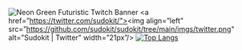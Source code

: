 ![Neon Green Futuristic Twitch Banner](https://user-images.githubusercontent.com/64897647/140882017-8e476a8c-4d1a-4624-a31f-f9757cff9c32.png)
<a href=”https://twitter.com/sudokit/"><img align=”left” src=”https://github.com/sudokit/sudokit/tree/main/imgs/twitter.png" alt=”Sudokit | Twitter” width=”21px”/></a>
[![Top Langs](https://github-readme-stats.vercel.app/api/top-langs/?username=sudokit&layout=compact)](https://github.com/sudokit)
<!--
**sudokit/sudokit** is a ✨ _special_ ✨ repository because its `README.md` (this file) appears on your GitHub profile.

Here are some ideas to get you started:

- 🔭 I’m currently working on ...
- 🌱 I’m currently learning ...
- 👯 I’m looking to collaborate on ...
- 🤔 I’m looking for help with ...
- 💬 Ask me about ...
- 📫 How to reach me: ...
- 😄 Pronouns: ...
- ⚡ Fun fact: ...
-->
